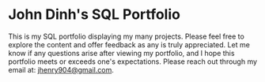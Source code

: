 # John Dinh's SQL Portfolio
This is my SQL portfolio displaying my many projects. Please feel free to explore the content and offer feedback as any is truly appreciated. Let me know if any questions arise after viewing my portfolio, and I hope this portfolio meets or exceeds one's expectations. Please reach out through my email at: jhenry904@gmail.com.
